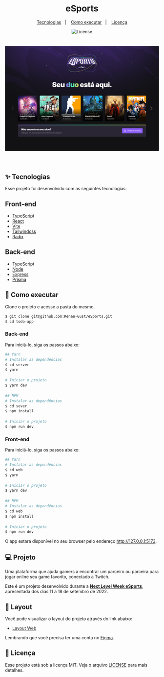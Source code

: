 <h1 align="center">eSports</h1>

<p align="center">
  <a href="#-tecnologias">Tecnologias</a>&nbsp;&nbsp;&nbsp;|&nbsp;&nbsp;&nbsp;
  <a href="#-como-executar">Como executar</a>&nbsp;&nbsp;&nbsp;|&nbsp;&nbsp;&nbsp;
  <a href="#-licença">Licença</a>
</p>

<p align="center">
  <img alt="License" src="https://img.shields.io/static/v1?label=license&message=MIT&color=8257E5&labelColor=000000">
</p>

<h1 align="center">
  <img src="https://github.com/Renan-Gust/eSports/blob/main/web/public/Landing.png" alt="esports" />
</h1>

<br>

## ✨ Tecnologias

Esse projeto foi desenvolvido com as seguintes tecnologias:

## Front-end
- [TypeScript](https://www.typescriptlang.org/)
- [React](https://reactjs.org)
- [Vite](https://vitejs.dev/)
- [Tailwindcss](https://tailwindcss.com/)
- [Radix](https://www.radix-ui.com/)

## Back-end
- [TypeScript](https://www.typescriptlang.org/)
- [Node](https://nodejs.org/en/)
- [Express](https://expressjs.com/pt-br/)
- [Prisma](https://www.prisma.io/)

## 🚀 Como executar

Clone o projeto e acesse a pasta do mesmo.

```bash
$ git clone git@github.com:Renan-Gust/eSports.git
$ cd todo-app
```

### Back-end

Para iniciá-lo, siga os passos abaixo:
```bash
## Yarn
# Instalar as dependências
$ cd server
$ yarn

# Iniciar o projeto
$ yarn dev

## NPM
# Instalar as dependências
$ cd sever
$ npm install

# Iniciar o projeto
$ npm run dev
```

### Front-end

Para iniciá-lo, siga os passos abaixo:
```bash
## Yarn
# Instalar as dependências
$ cd web
$ yarn

# Iniciar o projeto
$ yarn dev

## NPM
# Instalar as dependências
$ cd web
$ npm install

# Iniciar o projeto
$ npm run dev
```

O app estará disponível no seu browser pelo endereço http://127.0.0.1:5173.

## 💻 Projeto

Uma plataforma que ajuda gamers a encontrar um parceiro ou parceira para jogar online seu game favorito, conectado a Twitch.

Este é um projeto desenvolvido durante a **[Next Level Week eSports](https://nextlevelweek.com/)**, apresentada dos dias 11 a 18 de setembro de 2022.

## 🔖 Layout

Você pode visualizar o layout do projeto através do link abaixo:

- [Layout Web](https://www.figma.com/file/0wpM365ROgAkIz1xytUh5F/NLW-eSports-(Community)?node-id=6%3A23)

Lembrando que você precisa ter uma conta no [Figma](http://figma.com/).

## 📄 Licença

Esse projeto está sob a licença MIT. Veja o arquivo [LICENSE](LICENSE) para mais detalhes.
